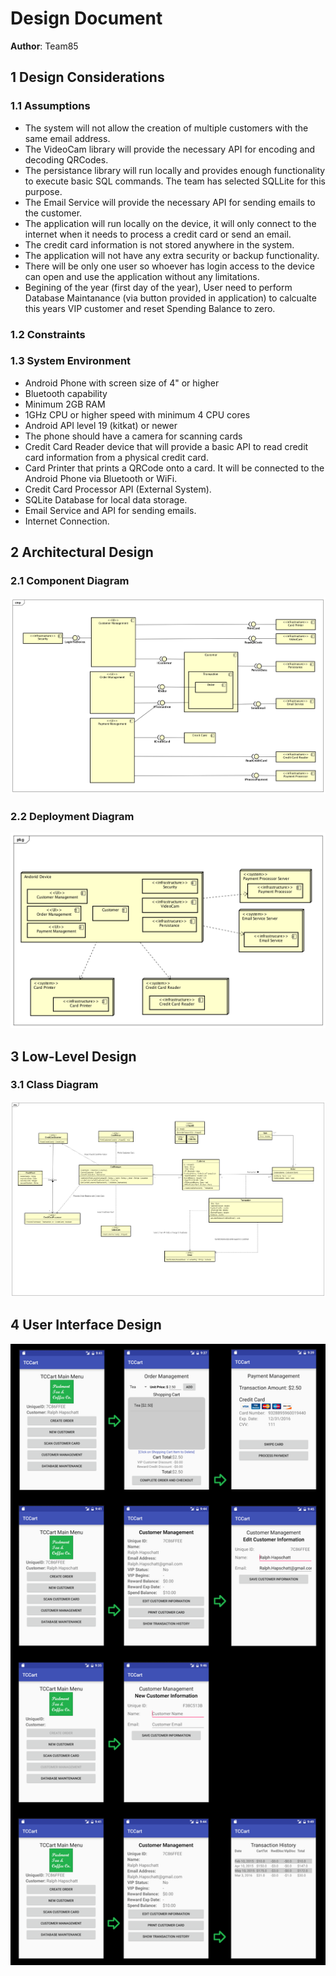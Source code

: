 # Design Document

**Author**: Team85

## 1 Design Considerations


### 1.1 Assumptions

- The system will not allow the creation of multiple customers with the same email address. 
- The VideoCam library will provide the necessary API for encoding and decoding QRCodes.  
- The persistance library will run locally and provides enough functionality to execute basic SQL commands. The team has selected SQLLite for this purpose.
- The Email Service will provide the necessary API for sending emails to the customer.     
- The application will run locally on the device, it will only connect to the internet when it needs to process a credit card or send an email.
- The credit card information is not stored anywhere in the system.  
- The application will not have any extra security or backup functionality. 
- There will be only one user so whoever has login access to the device can open and use the application without any limitations.
- Begining of the year (first day of the year), User need to perform Database Maintanance (via button provided in application) to calcualte this years VIP customer and reset Spending Balance to zero. 

### 1.2 Constraints

### 1.3 System Environment

- Android Phone with screen size of 4" or higher
- Bluetooth capability
- Minimum 2GB RAM
- 1GHz CPU or higher speed with minimum 4 CPU cores
- Android API level 19 (kitkat) or newer
- The phone should have a camera for scanning cards   
- Credit Card Reader device that will provide a basic API to read credit card information from a physical credit card.   
- Card Printer that prints a QRCode onto a card. It will be connected to the Android Phone via Bluetooth or WiFi.     
- Credit Card Processor API (External System).
- SQLite Database for local data storage.
- Email Service and API for sending emails.
- Internet Connection.

## 2 Architectural Design

### 2.1 Component Diagram

![](./SupportFiles/TCCart-ComponentDiagram.png)

### 2.2 Deployment Diagram

![](./SupportFiles/TCCart-DeploymentDiagram.png)

## 3 Low-Level Design

### 3.1 Class Diagram

![](./SupportFiles/TCCart-ClassDiagram.png)

## 4 User Interface Design
![](./SupportFiles/user_interface.png)
